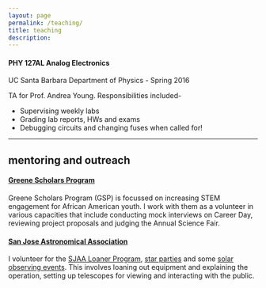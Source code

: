 ```yaml
---
layout: page
permalink: /teaching/
title: teaching
description: 
---
```


#### __PHY 127AL  Analog Electronics__

UC Santa Barbara Department of Physics - Spring 2016

TA for Prof. Andrea Young. Responsibilities included-

- Supervising weekly labs
- Grading lab reports, HWs and exams 
- Debugging circuits and changing fuses when called for!

---    

mentoring and outreach
---
#### [__Greene Scholars Program__](https://www.greenescholars.org) 
Greene Scholars Program (GSP) is focussed on increasing STEM engagement for African American youth. I work with them as a volunteer in various capacities that include conducting mock interviews on Career Day, reviewing project proposals and judging the Annual Science Fair.  

#### [__San Jose Astronomical Association__](https://www.sjaa.net)
I volunteer for the [SJAA Loaner Program](https://www.sjaa.net/programs/loaner-telescope-program/), [star parties](https://www.sjaa.net/events/monthly-star-parties/) and some [solar observing events](https://www.sjaa.net/events/solar-observing/). This involves loaning out equipment and explaining the operation, setting up telescopes for viewing and interacting with the public.
